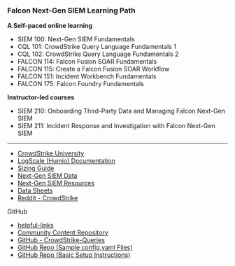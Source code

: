 ### Falcon Next-Gen SIEM Learning Path
**A Self-paced online learning**
- SIEM 100: Next-Gen SIEM Fundamentals
- CQL 101: CrowdStrike Query Language Fundamentals 1
- CQL 102: CrowdStrike Query Language Fundamentals 2
- FALCON 114: Falcon Fusion SOAR Fundamentals
- FALCON 115: Create a Falcon Fusion SOAR Workflow
- FALCON 151: Incident Workbench Fundamentals
- FALCON 175: Falcon Foundry Fundamentals

**Instructor-led courses**
- SIEM 210: Onboarding Third-Party Data and Managing Falcon Next-Gen SIEM
- SIEM 211: Incident Response and Investigation with Falcon Next-Gen SIEM

--- 

- [CrowdStrike University](https://university.crowdstrike.com/learn)
- [LogScale (Humio) Documentation](https://library.humio.com/falcon-logscale-collector/log-collector.html)
- [Sizing Guide](https://library.humio.com/falcon-logscale-collector/log-collector-install-sizing.html)
- [Next-Gen SIEM Data](https://developer.crowdstrike.com/docs/ng-siem/)
- [Next-Gen SIEM Resources](https://www.crowdstrike.com/tech-hub/ng-siem/?cspage=0&lang=English)
- [Data Sheets](https://www.crowdstrike.com/en-us/resources/data-sheets/?lang=1)
- [Reddit - CrowdStrike](https://www.reddit.com/r/crowdstrike/)

GitHub
- [helpful-links](https://github.com/CrowdStrike/helpful-links)
- [Community Content Repository](https://github.com/CrowdStrike/logscale-community-content)
- [GitHub - CrowdStrike-Queries](https://github.com/Mikoyan-Dee/CrowdStrike-Queries)
- [GitHub Repo (Sample config.yaml Files)](https://github.com/CrowdStrike/logscale-community-content/tree/main/Config-Samples/Log-Shippers/Falcon-LogScale-Collector)
- [GitHub Repo (Basic Setup Instructions)](https://github.com/CrowdStrike/logscale-community-content/wiki/FLC-Basic-Setup-and-Configuration)
